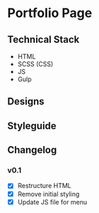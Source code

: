 # Portfolio Page

## Technical Stack

- HTML
- SCSS (CSS)
- JS
- Gulp

## Designs

## Styleguide

## Changelog

### v0.1
- [x] Restructure HTML
- [x] Remove initial styling
- [x] Update JS file for menu
